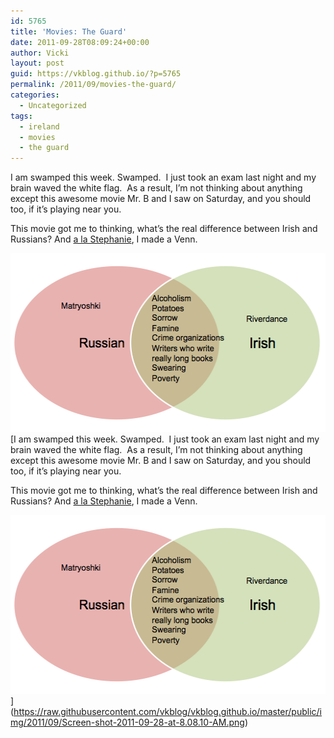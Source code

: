 ```yaml
---
id: 5765
title: 'Movies: The Guard'
date: 2011-09-28T08:09:24+00:00
author: Vicki
layout: post
guid: https://vkblog.github.io/?p=5765
permalink: /2011/09/movies-the-guard/
categories:
  - Uncategorized
tags:
  - ireland
  - movies
  - the guard
---
```

I am swamped this week. Swamped.  I just took an exam last night and my brain waved the white flag.  As a result, I&#8217;m not thinking about anything except this awesome movie Mr. B and I saw on Saturday, and you should too, if it&#8217;s playing near you.





This movie got me to thinking, what&#8217;s the real difference between Irish and Russians? And <a href="http://likethevodka.com/2011/04/06/vodka-infographic/" target="_blank">a la Stephanie</a>, I made a Venn.

[<img class="aligncenter size-full wp-image-5767" title="Screen shot 2011-09-28 at 8.09.00 AM" src="https://raw.githubusercontent.com/vkblog/vkblog.github.io/master/public/img/2011/09/Screen-shot-2011-09-28-at-8.09.00-AM.png" alt="" width="517" height="286" />](https://raw.githubusercontent.com/vkblog/vkblog.github.io/master/public/img/2011/09/Screen-shot-2011-09-28-at-8.09.00-AM.png)[I am swamped this week. Swamped.  I just took an exam last night and my brain waved the white flag.  As a result, I&#8217;m not thinking about anything except this awesome movie Mr. B and I saw on Saturday, and you should too, if it&#8217;s playing near you.





This movie got me to thinking, what&#8217;s the real difference between Irish and Russians? And <a href="http://likethevodka.com/2011/04/06/vodka-infographic/" target="_blank">a la Stephanie</a>, I made a Venn.

[<img class="aligncenter size-full wp-image-5767" title="Screen shot 2011-09-28 at 8.09.00 AM" src="https://raw.githubusercontent.com/vkblog/vkblog.github.io/master/public/img/2011/09/Screen-shot-2011-09-28-at-8.09.00-AM.png" alt="" width="517" height="286" />](https://raw.githubusercontent.com/vkblog/vkblog.github.io/master/public/img/2011/09/Screen-shot-2011-09-28-at-8.09.00-AM.png)](https://raw.githubusercontent.com/vkblog/vkblog.github.io/master/public/img/2011/09/Screen-shot-2011-09-28-at-8.08.10-AM.png) 

&nbsp;

&nbsp;